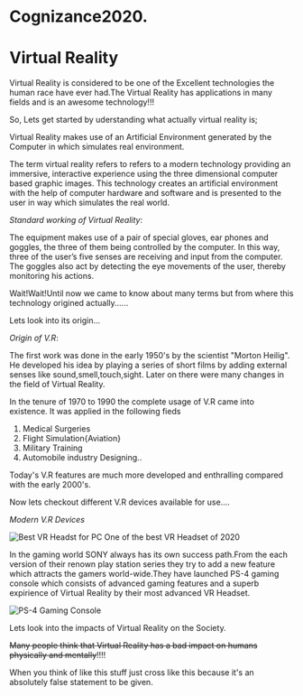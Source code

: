 # Cognizance2020.
# Virtual Reality
Virtual Reality is considered to be one of the Excellent technologies the human race have ever had.The Virtual Reality has applications in many fields and is an awesome technology!!!

So, Lets get started by uderstanding what actually virtual reality is;

Virtual Reality makes use of an Artificial Environment generated by the Computer in which simulates real environment.

The term virtual reality refers to refers to a modern technology providing an immersive, interactive experience using the three dimensional computer based graphic images. This technology creates an artificial environment with the help of computer hardware and software and is presented to the user in way which simulates the real world.
<!-- Italics-->
*Standard working of Virtual Reality*:

The equipment makes use of a pair of special gloves, ear phones and goggles, the three of them being controlled by the computer. In this way, three of the user’s five senses are receiving and input from the computer. The goggles also act by detecting the eye movements of the user, thereby monitoring his actions.

Wait!Wait!Until now we came to know about many terms but from where this technology origined actually......

Lets look into its origin...
<!-- Strong -->
_Origin of V.R_:

 The first work was done in the early 1950's by the scientist "Morton Heilig". He developed his idea by playing a series of short films by adding external senses like sound,smell,touch,sight.
 Later on there were many changes in the field of Virtual Reality.

 In the tenure of 1970 to 1990 the complete usage of V.R came into existence. It was applied in the following fieds
 <!-- OL-->
 1. Medical Surgeries
 2. Flight Simulation{Aviation}
 3. Military Training
 4. Automobile industry Designing..

 Today's V.R features are much more developed and enthralling compared with the early 2000's.

 Now lets checkout different V.R devices available for use....

<!-- Italics-->
*Modern V.R Devices*
<!-- Images-->
![Best VR Headst for PC](https://i.pcmag.com/imagery/reviews/02FLcxXOeyeEVKStgoIFJdg-6.1570122704.fit_lpad.size_625x365.jpg)
One of the best VR Headset of 2020

In the gaming world SONY always has its own success path.From the each version of their renown play station series they try to add a new feature which attracts the gamers world-wide.They have launched PS-4 gaming console which consists of advanced gaming features and a superb expirience of Virtual Reality by their most advanced VR Headset.
<!--Images-->   
![PS-4 Gaming Console](https://www.extremetech.com/wp-content/uploads/2014/02/PS4-VR-Helmet-640x353.jpg)

Lets look into the impacts of Virtual Reality on the Society.
<!--Strikethrough-->
~~Many people think that Virtual Reality has a bad impact on humans physically and mentally~~!!!!

When you think of like this stuff just cross like this because it's an absolutely false statement to be given.





